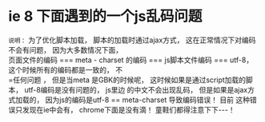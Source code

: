 ie 8 下面遇到的一个js乱码问题
====


`说明：` 为了优化脚本加载， 脚本的加载时通过ajax方式， 这在正常情况下对编码不会有问题， 因为大多数情况下面，  
 页面文件的编码 === meta - charset 的编码 === js脚本文件编码 === utf-8， 这个时候所有的编码都是一致的， 不  
  =任何问题 ， 但是当meta 是GBK的时候呢， 这时候如果是通过script加载的脚本， utf-8编码是没有问题的， js里边 
  的中文不会出现乱码， 但是如果是ajax方式加载的， 因为js的编码是utf-8 == meta-charset 导致编码错误！  目前 
  这种错误只发现在ie中会有， chrome下面是没有滴！   童鞋们都得注意下下---！
